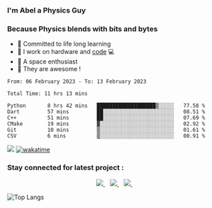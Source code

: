 ### I'm Abel a Physics Guy

### Because Physics blends with bits and bytes

- 🍭 Committed to life long learning
- 🗽 I work on hardware and [code](https://www.stopstalk.com/user/profile/AbelDixon) 💻
- 🚀 A space enthusiast 
- 🎹 They are awesome !



<!--START_SECTION:waka-->

```text
From: 06 February 2023 - To: 13 February 2023

Total Time: 11 hrs 13 mins

Python       8 hrs 42 mins   ███████████████████▒░░░░░   77.58 %
Dart         57 mins         ██░░░░░░░░░░░░░░░░░░░░░░░   08.51 %
C++          51 mins         ██░░░░░░░░░░░░░░░░░░░░░░░   07.69 %
CMake        19 mins         ▓░░░░░░░░░░░░░░░░░░░░░░░░   02.92 %
Git          10 mins         ▒░░░░░░░░░░░░░░░░░░░░░░░░   01.61 %
CSV          6 mins          ▒░░░░░░░░░░░░░░░░░░░░░░░░   00.91 %
```

<!--END_SECTION:waka-->

![](https://komarev.com/ghpvc/?username=CasCard&color=blueviolet)  [![wakatime](https://wakatime.com/badge/user/e61058d2-e559-4d6c-a111-77dbebc05a35.svg)](https://wakatime.com/@e61058d2-e559-4d6c-a111-77dbebc05a35)

### Stay connected for latest project :

<p align='center'>
  
  <a href="https://www.linkedin.com/in/abelcdixon/">
    <img src="https://img.shields.io/badge/linkedin-%230077B5.svg?&style=for-the-badge&logo=linkedin&logoColor=white" />
  </a>&nbsp;&nbsp;
  <a href="https://instagram.com/abecd.xyz">
    <img src="https://img.shields.io/badge/instagram-%23E4405F.svg?&style=for-the-badge&logo=instagram&logoColor=white" />        
  </a>&nbsp;&nbsp;
  <a href="https://www.youtube.com/channel/UCXo4YwHz5JUkkJb3ug9Eu5A">
    <img src="https://img.shields.io/badge/YouTube-FF0000?style=for-the-badge&logo=youtube&logoColor=white" />        
  </a>&nbsp;&nbsp;
  
</p>

![Top Langs](https://github-readme-stats.vercel.app/api/top-langs/?username=CasCard&layout=compact)

[website]: https://innovaim.in
[linkedin]: https://linkedin.com/in/abelcdixon
